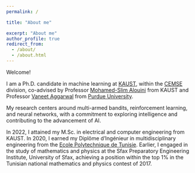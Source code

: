 ```yaml
---
permalink: /

title: "About me"

excerpt: "About me"
author_profile: true
redirect_from: 
  - /about/
  - /about.html
---
```



Welcome! 

I am a Ph.D. candidate in machine learning at [KAUST](https://www.kaust.edu.sa/en/), within the [CEMSE](https://cemse.kaust.edu.sa/) division, co-advised by Professor [Mohamed-Slim Alouini](https://scholar.google.com/citations?user=HqIyyXcAAAAJ&hl=en) from KAUST and Professor [Vaneet Aggarwal](https://scholar.google.com/citations?user=Tu4lmGwAAAAJ&hl=en) from [Purdue University](https://www.purdue.edu/). 

My research centers around multi-armed bandits, reinforcement learning, and neural networks, with a commitment to exploring intelligence and contributing to the advancement of AI.

In 2022, I attained my M.Sc. in electrical and computer engineering from KAUST. In 2020, I earned my Diplôme d’Ingénieur in multidisciplinary engineering from the [Ecole Polytechnique de Tunisie](https://en.wikipedia.org/wiki/Tunisia_Polytechnic_School). Earlier, I engaged in the study of mathematics and physics at the Sfax Preparatory Engineering Institute, University of Sfax, achieving a position within the top 1% in the Tunisian national mathematics and physics contest of 2017.